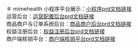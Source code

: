 ＃ mimehealth
小程序平台展示：[小程序prd文档链接](https://leoye1900.github.io/mimehealth/第一期需求/prd/用户端prd)<br/>
运营后台：[运营配置后台prd文档链接](https://leoye1900.github.io/mimehealth/第一期需求/prd/运营配置prd/)<br/>
商品商户与订单系统后台：[商品商户后台prd文档链接](https://leoye1900.github.io/mimehealth/第二期需求/大健康第二期prd/CRM)<br/>
权益注册后台：[权益注册后台prd文档链接](https://leoye1900.github.io/mimehealth/第二期需求/大健康第二期prd/权益与注册)<br/>
商户端核销平台：[商户端核销平台prd文档链接](https://leoye1900.github.io/mmimehealth/第二期需求/大健康第二期prd/B端商户/)<br/>
